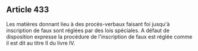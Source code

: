 Article 433
----
Les matières donnant lieu à des procès-verbaux faisant foi jusqu'à inscription
de faux sont réglées par des lois spéciales. A défaut de disposition expresse la
procédure de l'inscription de faux est réglée comme il est dit au titre II du
livre IV.
